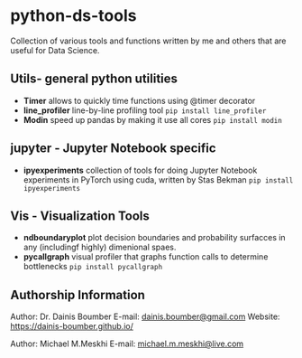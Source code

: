 # python-ds-tools

Collection of various tools and functions written by me and others that are useful for Data Science.

## Utils- general python utilities

- **Timer** allows to quickly time functions using @timer decorator
- **line_profiler** line-by-line profiling tool `pip install line_profiler`
- **Modin** speed up pandas by making it use all cores `pip install modin`

## jupyter - Jupyter Notebook specific

- **ipyexperiments** collection of tools for doing Jupyter Notebook experiments in PyTorch using cuda, written by Stas Bekman `pip install ipyexperiments`

## Vis - Visualization Tools

- **ndboundaryplot** plot decision boundaries and probability surfacces in any (includingf highly) dimenional spaes.
- **pycallgraph** visual profiler that graphs function calls to determine bottlenecks `pip install pycallgraph`


## Authorship Information ##

Author: Dr. Dainis Boumber
E-mail: dainis.boumber@gmail.com
Website: https://dainis-boumber.github.io/

Author: Michael M.Meskhi
E-mail: michael.m.meskhi@live.com



